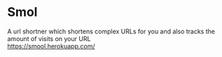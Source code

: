 # Smol
A url shortner which shortens complex URLs for you and also tracks the amount of visits on your URL<br>
https://smool.herokuapp.com/
